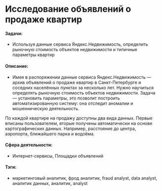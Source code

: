 # Исследование объявлений о продаже квартир

#### Задачи: 
- Используя данные сервиса Яндекс.Недвижимость, определить рыночную стоимость объектов недвижимости и типичные параметры квартир

#### Описание:
- Имея в распоряжении данные сервиса Яндекс.Недвижимость — архив объявлений о продаже квартир в Санкт-Петербурге и соседних населённых пунктах за несколько лет. Нужно научиться определять рыночную стоимость объектов недвижимости. Задача — установить параметры, это позволит построить автоматизированную систему: она отследит аномалии и мошенническую деятельность. 

По каждой квартире на продажу доступны два вида данных. Первые вписаны пользователем, вторые получены автоматически на основе картографических данных. Например, расстояние до центра, аэропорта, ближайшего парка и водоёма. 


#### Сфера деятельности: 
- Интернет-сервисы, Площадки объявлений

#### Тэги:
-  маркетинговый аналитик, фрод аналитик, fraud analyst, data analyst, аналитик данных, аналитик, analyst
